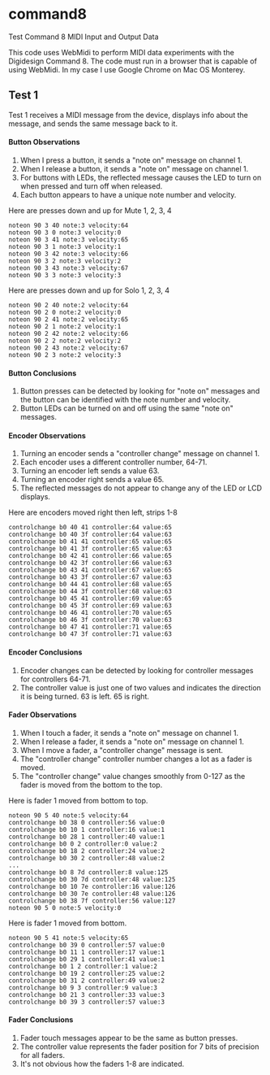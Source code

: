 # command8
Test Command 8 MIDI Input and Output Data

This code uses WebMidi to perform MIDI data experiments with the Digidesign Command 8. The code must run in a browser that is capable of using WebMidi. In my case I use Google Chrome on Mac OS Monterey.

## Test 1
Test 1 receives a MIDI message from the device, displays info about the message, and sends the same message back to it.
#### Button Observations
1. When I press a button, it sends a "note on" message on channel 1.
2. When I release a button, it sends a "note on" message on channel 1.
3. For buttons with LEDs, the reflected message causes the LED to turn on when pressed and turn off when released.
4. Each button appears to have a unique note number and velocity.

Here are presses down and up for Mute 1, 2, 3, 4
```
noteon 90 3 40 note:3 velocity:64
noteon 90 3 0 note:3 velocity:0
noteon 90 3 41 note:3 velocity:65
noteon 90 3 1 note:3 velocity:1
noteon 90 3 42 note:3 velocity:66
noteon 90 3 2 note:3 velocity:2
noteon 90 3 43 note:3 velocity:67
noteon 90 3 3 note:3 velocity:3
```
Here are presses down and up for Solo 1, 2, 3, 4
```
noteon 90 2 40 note:2 velocity:64
noteon 90 2 0 note:2 velocity:0
noteon 90 2 41 note:2 velocity:65
noteon 90 2 1 note:2 velocity:1
noteon 90 2 42 note:2 velocity:66
noteon 90 2 2 note:2 velocity:2
noteon 90 2 43 note:2 velocity:67
noteon 90 2 3 note:2 velocity:3
```
#### Button Conclusions
1. Button presses can be detected by looking for "note on" messages and the button can be identified with the note number and velocity.
2. Button LEDs can be turned on and off using the same "note on" messages.

#### Encoder Observations
1. Turning an encoder sends a "controller change" message on channel 1.
2. Each encoder uses a different controller number, 64-71.
3. Turning an encoder left sends a value 63.
4. Turning an encoder right sends a value 65.
5. The reflected messages do not appear to change any of the LED or LCD displays.

Here are encoders moved right then left, strips 1-8
```
controlchange b0 40 41 controller:64 value:65
controlchange b0 40 3f controller:64 value:63
controlchange b0 41 41 controller:65 value:65
controlchange b0 41 3f controller:65 value:63
controlchange b0 42 41 controller:66 value:65
controlchange b0 42 3f controller:66 value:63
controlchange b0 43 41 controller:67 value:65
controlchange b0 43 3f controller:67 value:63
controlchange b0 44 41 controller:68 value:65
controlchange b0 44 3f controller:68 value:63
controlchange b0 45 41 controller:69 value:65
controlchange b0 45 3f controller:69 value:63
controlchange b0 46 41 controller:70 value:65
controlchange b0 46 3f controller:70 value:63
controlchange b0 47 41 controller:71 value:65
controlchange b0 47 3f controller:71 value:63
```
#### Encoder Conclusions
1. Encoder changes can be detected by looking for controller messages for controllers 64-71.
2. The controller value is just one of two values and indicates the direction it is being turned. 63 is left. 65 is right.

#### Fader Observations
1. When I touch a fader, it sends a "note on" message on channel 1.
2. When I release a fader, it sends a "note on" message on channel 1.
3. When I move a fader, a "controller change" message is sent.
4. The "controller change" controller number changes a lot as a fader is moved.
5. The "controller change" value changes smoothly from 0-127 as the fader is moved from the bottom to the top.

Here is fader 1 moved from bottom to top.
```
noteon 90 5 40 note:5 velocity:64
controlchange b0 38 0 controller:56 value:0
controlchange b0 10 1 controller:16 value:1
controlchange b0 28 1 controller:40 value:1
controlchange b0 0 2 controller:0 value:2
controlchange b0 18 2 controller:24 value:2
controlchange b0 30 2 controller:48 value:2
...
controlchange b0 8 7d controller:8 value:125
controlchange b0 30 7d controller:48 value:125
controlchange b0 10 7e controller:16 value:126
controlchange b0 30 7e controller:48 value:126
controlchange b0 38 7f controller:56 value:127
noteon 90 5 0 note:5 velocity:0
```
Here is fader 1 moved from bottom.
```
noteon 90 5 41 note:5 velocity:65
controlchange b0 39 0 controller:57 value:0
controlchange b0 11 1 controller:17 value:1
controlchange b0 29 1 controller:41 value:1
controlchange b0 1 2 controller:1 value:2
controlchange b0 19 2 controller:25 value:2
controlchange b0 31 2 controller:49 value:2
controlchange b0 9 3 controller:9 value:3
controlchange b0 21 3 controller:33 value:3
controlchange b0 39 3 controller:57 value:3
```
#### Fader Conclusions
1. Fader touch messages appear to be the same as button presses.
2. The controller value represents the fader position for 7 bits of precision for all faders.
3. It's not obvious how the faders 1-8 are indicated.

